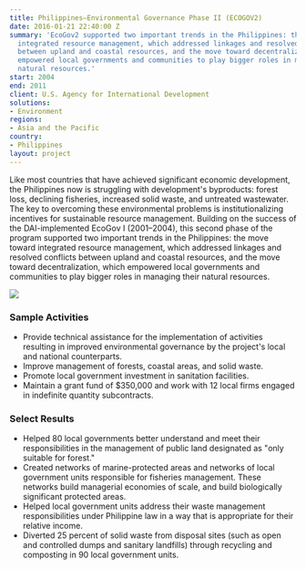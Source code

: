 ```yaml
---
title: Philippines—Environmental Governance Phase II (ECOGOV2)
date: 2016-01-21 22:40:00 Z
summary: 'EcoGov2 supported two important trends in the Philippines: the move toward
  integrated resource management, which addressed linkages and resolved conflicts
  between upland and coastal resources, and the move toward decentralization, which
  empowered local governments and communities to play bigger roles in managing their
  natural resources.'
start: 2004
end: 2011
client: U.S. Agency for International Development
solutions:
- Environment
regions:
- Asia and the Pacific
country:
- Philippines
layout: project
---
```


Like most countries that have achieved significant economic development, the Philippines now is struggling with development's byproducts: forest loss, declining fisheries, increased solid waste, and untreated wastewater. The key to overcoming these environmental problems is institutionalizing incentives for sustainable resource management. Building on the success of the DAI-implemented EcoGov I (2001–2004), this second phase of the program supported two important trends in the Philippines: the move toward integrated resource management, which addressed linkages and resolved conflicts between upland and coastal resources, and the move toward decentralization, which empowered local governments and communities to play bigger roles in managing their natural resources.

![][1]

### Sample Activities

* Provide technical assistance for the implementation of activities resulting in improved environmental governance by the project's local and national counterparts.
* Improve management of forests, coastal areas, and solid waste.
* Promote local government investment in sanitation facilities.
* Maintain a grant fund of $350,000 and work with 12 local firms engaged in indefinite quantity subcontracts.

### Select Results

* Helped 80 local governments better understand and meet their responsibilities in the management of public land designated as "only suitable for forest."
* Created networks of marine-protected areas and networks of local government units responsible for fisheries management. These networks build managerial economies of scale, and build biologically significant protected areas.
* Helped local government units address their waste management responsibilities under Philippine law in a way that is appropriate for their relative income.
* Diverted 25 percent of solid waste from disposal sites (such as open and controlled dumps and sanitary landfills) through recycling and composting in 90 local government units.

[1]: https://assetify-dai.com/projects/PhilippinesECOGOVII.jpg